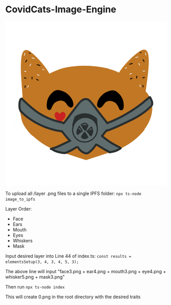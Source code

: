 # CovidCats-Image-Engine


<img src="https://raw.githubusercontent.com/kyzooghost/CovidCats-Image-Engine/main/images/homecat.png" width="512" height="512" />

To upload all /layer .png files to a single IPFS folder: `npx ts-node image_to_ipfs`

Layer Order:
- Face
- Ears
- Mouth
- Eyes
- Whiskers
- Mask

Input desired layer into Line 44 of index.ts: `const results = elementsSetup(3, 4, 3, 4, 5, 3);`

The above line will input "face3.png + ear4.png + mouth3.png + eye4.png + whisker5.png + mask3.png"


Then run `npx ts-node index`

This will create 0.png in the root directory with the desired traits
